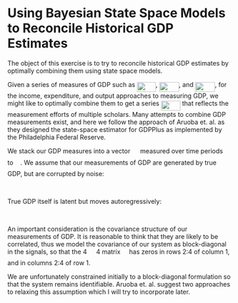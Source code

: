 # Using Bayesian State Space Models to Reconcile Historical GDP Estimates

The object of this exercise is to try to reconcile historical GDP 
estimates by optimally combining them using state space models.

Given a series of measures of GDP such as <img src="https://rawgit.com/gabrielfgm/state_space_gdp/master/svgs/9043671fccca3141f24e1a5ac4733306.svg?invert_in_darkmode" align=middle width=42.19542194999999pt height=22.465723500000017pt/>, <img src="https://rawgit.com/gabrielfgm/state_space_gdp/master/svgs/161637797064c9de0b4fa81a7851a7c2.svg?invert_in_darkmode" align=middle width=43.78144154999999pt height=22.465723500000017pt/>, and 
<img src="https://rawgit.com/gabrielfgm/state_space_gdp/master/svgs/3faf7b82aef81f49e22c8149b479fd88.svg?invert_in_darkmode" align=middle width=44.03312429999999pt height=22.465723500000017pt/>, for the income, expenditure, and output approaches to measuring GDP, we might like to optimally combine them to get a series <img src="https://rawgit.com/gabrielfgm/state_space_gdp/master/svgs/18457b0a0e047e58a234a7ba055385fe.svg?invert_in_darkmode" align=middle width=43.41917414999999pt height=22.465723500000017pt/> that reflects the measurement efforts of multiple scholars. Many attempts to combine GDP measurements exist, and here we follow the approach of Aruoba et. al. as they designed the state-space estimator for GDPPlus as implemented by the Philadelphia Federal Reserve.

We stack our GDP measures into a vector <img src="https://rawgit.com/gabrielfgm/state_space_gdp/master/svgs/39e731509d35a821a251fe62866ee4a4.svg?invert_in_darkmode" align=middle width=14.50919249999999pt height=22.465723500000017pt/> measured over time periods <img src="https://rawgit.com/gabrielfgm/state_space_gdp/master/svgs/4f4f4e395762a3af4575de74c019ebb5.svg?invert_in_darkmode" align=middle width=5.936097749999991pt height=20.221802699999984pt/> to <img src="https://rawgit.com/gabrielfgm/state_space_gdp/master/svgs/2f118ee06d05f3c2d98361d9c30e38ce.svg?invert_in_darkmode" align=middle width=11.889314249999991pt height=22.465723500000017pt/>. We assume that our measurements of GDP are generated by true GDP, but are corrupted by noise:

<p align="center"><img src="https://rawgit.com/gabrielfgm/state_space_gdp/master/svgs/2a996f9131348b2e7bfe3bdd2322e9fc.svg?invert_in_darkmode" align=middle width=142.56260699999999pt height=17.2895712pt/></p>

True GDP itself is latent but moves autoregressively:

<p align="center"><img src="https://rawgit.com/gabrielfgm/state_space_gdp/master/svgs/41fbe2101d031afb5b2148bbae53c0f2.svg?invert_in_darkmode" align=middle width=195.80650484999998pt height=16.438356pt/></p>

An important consideration is the covariance structure of our measurements of GDP. It is reasonable to think that they are likely to be correlated, thus we model the covariance of our system as block-diagonal in the signals, so that the 4 <img src="https://rawgit.com/gabrielfgm/state_space_gdp/master/svgs/bdbf342b57819773421273d508dba586.svg?invert_in_darkmode" align=middle width=12.785434199999989pt height=19.1781018pt/> 4 matrix <img src="https://rawgit.com/gabrielfgm/state_space_gdp/master/svgs/813cd865c037c89fcdc609b25c465a05.svg?invert_in_darkmode" align=middle width=11.87217899999999pt height=22.465723500000017pt/> has zeros in rows 2:4 of column 1, and in columns 2:4 of row 1.

We are unfortunately constrained initially to a block-diagonal formulation 
so that the system remains identifiable. Aruoba et. al. suggest two approaches to relaxing this assumption which I will try to incorporate later.